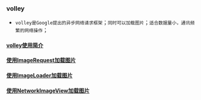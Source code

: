### volley
+ `volley是Google提出的异步网络请求框架`；`同时可以加载图片`；`适合数据量小，通讯频繁的网络操作`；
#### [volley使用简介](https://github.com/ningbaoqi/ComputerNetWork/commit/dcf88d5b03783173cce42912d1543a709f7beb0e)
#### [使用ImageRequest加载图片](https://github.com/ningbaoqi/ComputerNetWork/commit/1fb8794e6e7f65f1ab9552fc054bba2031881717)
#### [使用ImageLoader加载图片](https://github.com/ningbaoqi/ComputerNetWork/commit/4195208c363a5ae3d96b6067fffc12662f561b01)
#### [使用NetworkImageView加载图片](https://github.com/ningbaoqi/ComputerNetWork/commit/ec7a3ef7c4bf0a65f4d09e547e9d6ad3d9b4d42f)

